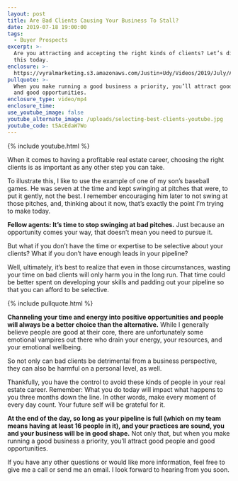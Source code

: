 ```yaml
---
layout: post
title: Are Bad Clients Causing Your Business To Stall?
date: 2019-07-18 19:00:00
tags:
  - Buyer Prospects
excerpt: >-
  Are you attracting and accepting the right kinds of clients? Let’s discuss
  this today.
enclosure: >-
  https://vyralmarketing.s3.amazonaws.com/Justin+Udy/Videos/2019/July/Are+Bad+Clients+Causing+Your+Business+To+Stall_.mp4
pullquote: >-
  When you make running a good business a priority, you’ll attract good people
  and good opportunities.
enclosure_type: video/mp4
enclosure_time:
use_youtube_image: false
youtube_alternate_image: /uploads/selecting-best-clients-youtube.jpg
youtube_code: t5AcEdaW7Wo
---
```


{% include youtube.html %}

When it comes to having a profitable real estate career, choosing the right clients is as important as any other step you can take.&nbsp;

To illustrate this, I like to use the example of one of my son’s baseball games. He was seven at the time and kept swinging at pitches that were, to put it gently, not the best. I remember encouraging him later to not swing at those pitches, and, thinking about it now, that’s exactly the point I’m trying to make today.

**Fellow agents: It’s time to stop swinging at bad pitches.** Just because an opportunity comes your way, that doesn’t mean you need to pursue it.

But what if you don’t have the time or expertise to be selective about your clients? What if you don’t have enough leads in your pipeline?

Well, ultimately, it’s best to realize that even in those circumstances, wasting your time on bad clients will only harm you in the long run. That time could be better spent on developing your skills and padding out your pipeline so that you can afford to be selective.&nbsp;

{% include pullquote.html %}

**Channeling your time and energy into positive opportunities and people will always be a better choice than the alternative.** While I generally believe people are good at their core, there are unfortunately some emotional vampires out there who drain your energy, your resources, and your emotional wellbeing.&nbsp;

So not only can bad clients be detrimental from a business perspective, they can also be harmful on a personal level, as well.&nbsp;

Thankfully, you have the control to avoid these kinds of people in your real estate career. Remember: What you do today will impact what happens to you three months down the line. In other words, make every moment of every day count. Your future self will be grateful for it.

**At the end of the day, so long as your pipeline is full (which on my team means having at least 16 people in it), and your practices are sound, you and your business will be in good shape.** Not only that, but when you make running a good business a priority, you’ll attract good people and good opportunities.

If you have any other questions or would like more information, feel free to give me a call or send me an email. I look forward to hearing from you soon.